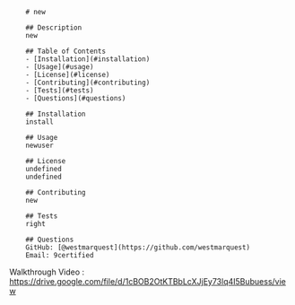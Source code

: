         # new

        ## Description
        new

        ## Table of Contents
        - [Installation](#installation)
        - [Usage](#usage)
        - [License](#license)
        - [Contributing](#contributing)
        - [Tests](#tests)
        - [Questions](#questions)

        ## Installation
        install

        ## Usage
        newuser

        ## License
        undefined
        undefined

        ## Contributing
        new

        ## Tests
        right

        ## Questions
        GitHub: [@westmarquest](https://github.com/westmarquest)
        Email: 9certified

Walkthrough Video : https://drive.google.com/file/d/1cBOB2OtKTBbLcXJjEy73lq4I5Bubuess/view
